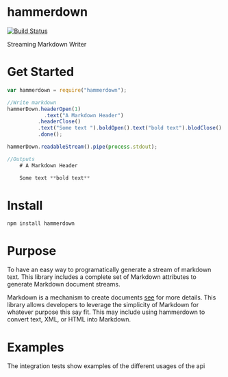 hammerdown
==========

[![Build Status](https://travis-ci.org/tjchaplin/hammerdown.png?branch=master)](https://travis-ci.org/tjchaplin/hammerdown)

Streaming Markdown Writer

# Get Started

```javascript
var hammerdown = require("hammerdown");

//Write markdown
hammerDown.headerOpen(1)
			.text("A Markdown Header")
		  .headerClose()
		  .text("Some text ").boldOpen().text("bold text").blodClose()
		  .done();

hammerDown.readableStream().pipe(process.stdout);

//Outputs
	# A Markdown Header

	Some text **bold text**
```

# Install

```
npm install hammerdown
```

# Purpose 

To have an easy way to programatically generate a stream of markdown text.  This library includes a complete set of Markdown attributes to generate Markdown document streams.

Markdown is a mechanism to create documents [see](http://daringfireball.net/projects/markdown/) for more details.  This library allows developers to leverage the simplicity of Markdown for whatever purpose this say fit.  This may include using hammerdown to convert text, XML, or HTML into Markdown.

# Examples

The integration tests show examples of the different usages of the api
